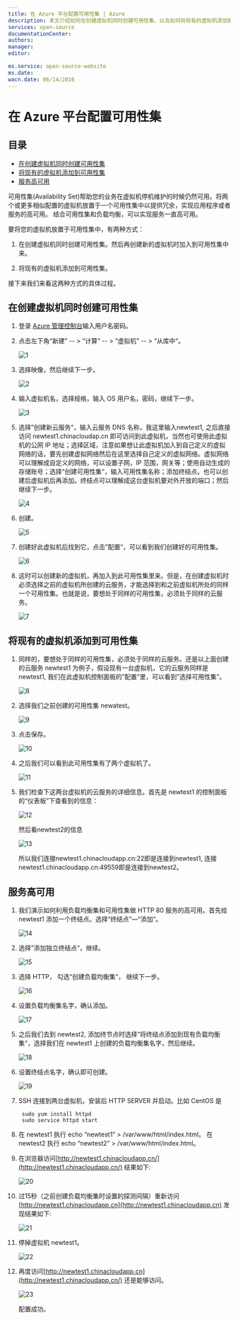 ```yaml
---
title: 在 Azure 平台配置可用性集 | Azure
description: 本文介绍如何在创建虚拟机同时创建可用性集、以及如何将现有的虚拟机添加到可用性集
services: open-source
documentationCenter: 
authors: 
manager: 
editor: 

ms.service: open-source-website
ms.date: 
wacn.date: 06/14/2016
---
```


# 在 Azure 平台配置可用性集

## 目录
- [在创建虚拟机同时创建可用性集](#create-new-availability-set)
- [将现有的虚拟机添加到可用性集](#add-to-availability-set)
- [服务高可用	](#service-high-availability)

可用性集(Availability Set)帮助您的业务在虚拟机停机维护的时候仍然可用。将两个或更多相似配置的虚拟机放置于一个可用性集中以提供冗余，实现应用程序或者服务的高可用。
结合可用性集和负载均衡，可以实现服务一直高可用。

要将您的虚拟机放置于可用性集中，有两种方式：

1. 在创建虚拟机同时创建可用性集。然后再创建新的虚拟机时加入到可用性集中来。

2. 将现有的虚拟机添加到可用性集。

接下来我们来看这两种方式的具体过程。

## <a name="create-new-availability-set" id="create-new-availability-set"></a>在创建虚拟机同时创建可用性集

1. 登录 [Azure 管理控制台](http://manage.windowsazure.cn)输入用户名密码。

2. 点击左下角“新建” -- > “计算“ -- > “虚拟机” -- > “从库中“。

	![1](./media/open-source-azure-virtual-machines-configure-availability-set/1.png)

3. 选择映像，然后继续下一步。

	![2](./media/open-source-azure-virtual-machines-configure-availability-set/2.png)

4. 输入虚拟机名，选择规格，输入 OS 用户名，密码，继续下一步。

	![3](./media/open-source-azure-virtual-machines-configure-availability-set/3.png)

5. 选择”创建新云服务“，输入云服务 DNS 名称，我这里输入newtest1, 之后直接访问 newtest1.chinacloudap.cn 即可访问到此虚拟机，当然也可使用此虚拟机的公网 IP 地址；选择区域，注意如果想让此虚拟机加入到自己定义的虚拟网络的话，要先创建虚拟网络然后在这里选择自己定义的虚拟网络。虚拟网络可以理解成自定义的网络，可以设置子网，IP 范围，网关等；使用自动生成的存储账号；选择“创建可用性集“，输入可用性集名称；添加终结点。也可以创建后虚拟机后再添加。终结点可以理解成这台虚拟机要对外开放的端口；然后继续下一步。

	![4](./media/open-source-azure-virtual-machines-configure-availability-set/4.png)

6. 创建。

	![5](./media/open-source-azure-virtual-machines-configure-availability-set/5.png)

7. 创建好此虚拟机后找到它，点击”配置“，可以看到我们创建好的可用性集。

	![6](./media/open-source-azure-virtual-machines-configure-availability-set/6.png)

8. 这时可以创建新的虚拟机，再加入到此可用性集里来。但是，在创建虚拟机时必须选择之前的虚拟机所创建的云服务，才能选择到和之前虚拟机所处的同样一个可用性集。也就是说，要想处于同样的可用性集，必须处于同样的云服务。

	![7](./media/open-source-azure-virtual-machines-configure-availability-set/7.png)

## <a name="add-to-availability-set" id="add-to-availability-set"></a>将现有的虚拟机添加到可用性集

1. 同样的，要想处于同样的可用性集，必须处于同样的云服务。还是以上面创建的云服务 newtest1 为例子，假设现有一台虚拟机，它的云服务同样是 newtest1, 我们在此虚拟机控制面板的”配置“里，可以看到”选择可用性集”。

	![8](./media/open-source-azure-virtual-machines-configure-availability-set/8.png)

2. 选择我们之前创建的可用性集 newatest。

	![9](./media/open-source-azure-virtual-machines-configure-availability-set/9.png)

3. 点击保存。

	![10](./media/open-source-azure-virtual-machines-configure-availability-set/10.png)

4. 之后我们可以看到此可用性集有了两个虚拟机了。

	![11](./media/open-source-azure-virtual-machines-configure-availability-set/11.png)

5. 我们检查下这两台虚拟机的云服务的详细信息。首先是 newtest1 的控制面板的“仪表板”下查看到的信息：

	![12](./media/open-source-azure-virtual-machines-configure-availability-set/12.png)

	然后看newtest2的信息

	![13](./media/open-source-azure-virtual-machines-configure-availability-set/13.png)

	所以我们连接newtest1.chinacloudapp.cn:22即是连接到newtest1, 连接newtest1.chinacloudapp.cn:49559即是连接到newtest2。

## <a name="service-high-availability" id="service-high-availability"></a>服务高可用

1. 我们演示如何利用负载均衡集和可用性集做 HTTP 80 服务的高可用。首先给 newtest1 添加一个终结点。选择“终结点”—“添加“。

	![14](./media/open-source-azure-virtual-machines-configure-availability-set/14.png)

2. 选择”添加独立终结点“，继续。

	![15](./media/open-source-azure-virtual-machines-configure-availability-set/15.png)

3. 选择 HTTP， 勾选“创建负载均衡集“， 继续下一步。

	![16](./media/open-source-azure-virtual-machines-configure-availability-set/16.png)

4. 设置负载均衡集名字，确认添加。

	![17](./media/open-source-azure-virtual-machines-configure-availability-set/17.png)

5. 之后我们去到 newtest2, 添加终节点时选择“将终结点添加到现有负载均衡集“，选择我们在 newtest1 上创建的负载均衡集名字，然后继续。

	![18](./media/open-source-azure-virtual-machines-configure-availability-set/18.png)

6. 设置终结点名字，确认即可创建。

	![19](./media/open-source-azure-virtual-machines-configure-availability-set/19.png)

7. SSH 连接到两台虚拟机，安装后 HTTP SERVER 并启动。比如 CentOS 是

		sudo yum install httpd
		sudo service httpd start

8. 在 newtest1 执行 echo “newtest1” > /var/www/html/index.html。 在 newtest2 执行 echo “newtest2” > /var/www/html/index.html。

9. 在浏览器访问[http://newtest1.chinacloudapp.cn/](http://newtest1.chinacloudapp.cn/) 结果如下:

	![20](./media/open-source-azure-virtual-machines-configure-availability-set/20.png)

10. 过15秒（之前创建负载均衡集时设置的探测间隔）重新访问[http://newtest1.chinacloudapp.cn](http://newtest1.chinacloudapp.cn) 发现结果如下:

	![21](./media/open-source-azure-virtual-machines-configure-availability-set/21.png)

11. 停掉虚拟机 newtest1。

	![22](./media/open-source-azure-virtual-machines-configure-availability-set/22.png)

12. 再度访问[http://newtest1.chinacloudapp.cn](http://newtest1.chinacloudapp.cn/) 还是能够访问。

	![23](./media/open-source-azure-virtual-machines-configure-availability-set/23.png)

	配置成功。

